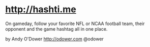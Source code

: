 http://hashti.me
=========

On gameday, follow your favorite NFL or NCAA football team, their opponent and the game hashtag all in one place.

by Andy O'Dower 
http://odower.com 
@odower
